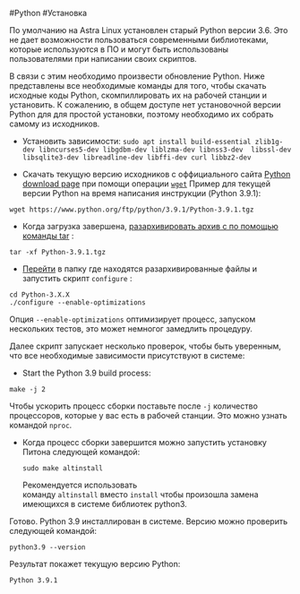 #Python #Установка 

По умолчанию на Astra Linux установлен старый Python версии 3.6. Это не дает возможности пользоваться современными библиотеками, которые используются в ПО и могут быть использованы пользователями при написании своих скриптов.

В связи с этим необходимо произвести обновление Python. Ниже представлены все необходимые команды для того, чтобы скачать исходные коды Python, скомпиллировать их на рабочей станции и установить. К сожалению, в общем доступе нет установочной версии Python для для простой установки, поэтому необходимо их собрать самому из исходников.


+ Установить зависимости:
`sudo apt install build-essential zlib1g-dev libncurses5-dev libgdbm-dev liblzma-dev libnss3-dev  libssl-dev libsqlite3-dev libreadline-dev libffi-dev curl libbz2-dev `

+ Скачать текущую версию исходников с оффициального сайта [Python download page](https://www.python.org/downloads/source/) при помощи операции [`wget`](https://linuxize.com/post/wget-command-examples/)
Пример для текущей версии Python на время написания инструкции (Python 3.9.1):
```
wget https://www.python.org/ftp/python/3.9.1/Python-3.9.1.tgz
```

+ Когда загрузка завершена, [разархивировать архив с по помощью команды tar](https://linuxize.com/post/how-to-extract-unzip-tar-gz-file/) :
```
tar -xf Python-3.9.1.tgz
```

+ [Перейти](https://linuxize.com/post/linux-cd-command/) в папку где находятся разархивированные файлы и запустить скрипт `configure` :
```
cd Python-3.X.X
./configure --enable-optimizations
```

Опция `--enable-optimizations` оптимизирует процесс, запуском нескольких тестов, это может немногог замедлить процедуру.

Далее скрипт запускает несколько проверок, чтобы быть уверенным, что все необходимые зависимости присутствуют в системе:

+ Start the Python 3.9 build process:
```
make -j 2
```

Чтобы ускорить процесс сборки поставьте после `-j` количество процессоров, которые у вас есть в рабочей станции. Это можно узнать командой `nproc`.

+ Когда процесс сборки завершится можно запустить установку Питона следующей командой: 
    ```
    sudo make altinstall
    ```

   Рекомендуется использовать команду `altinstall` вместо `install` чтобы произошла замена имеющихся в системе библиотек python3.
   
Готово. Python 3.9 инсталлирован в системе. Версию можно проверить следующей командой:

```
python3.9 --version
```

Результат покажет текущую версию Python:

```output
Python 3.9.1
```

